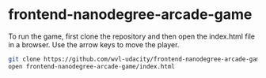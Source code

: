 frontend-nanodegree-arcade-game
===============================

To run the game, first clone the repository and then open the index.html
file in a browser. Use the arrow keys to move the player.

```sh
git clone https://github.com/wvl-udacity/frontend-nanodegree-arcade-game.git
open frontend-nanodegree-arcade-game/index.html
```
